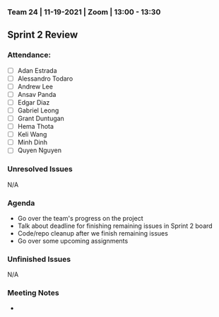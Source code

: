 ### Team 24 | 11-19-2021 | Zoom | 13:00 - 13:30

## Sprint 2 Review

### Attendance:

- [ ] Adan Estrada
- [ ] Alessandro Todaro
- [ ] Andrew Lee
- [ ] Ansav Panda
- [ ] Edgar Diaz
- [ ] Gabriel Leong
- [ ] Grant Duntugan
- [ ] Hema Thota
- [ ] Keli Wang
- [ ] Minh Dinh
- [ ] Quyen Nguyen

### Unresolved Issues

N/A

### Agenda

- Go over the team's progress on the project
- Talk about deadline for finishing remaining issues in Sprint 2 board
- Code/repo cleanup after we finish remaining issues
- Go over some upcoming assignments

### Unfinished Issues

N/A

### Meeting Notes

- 
